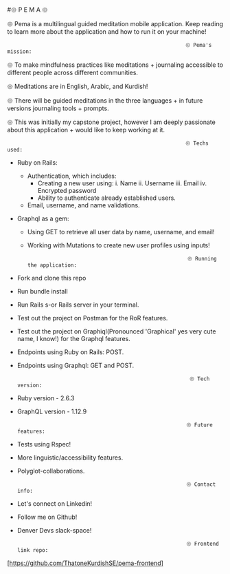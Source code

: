 #𑁍 P E M A 𑁍

𑁍 Pema is a multilingual guided meditation mobile application. Keep reading to learn more about the application and how to run it on your machine!

                                                              𑁍 Pema's mission:

   𑁍 To make mindfulness practices like meditations + journaling accessible to different
    people across different communities.

   𑁍 Meditations are in English, Arabic, and Kurdish!

   𑁍 There will be guided meditations in the three languages + in future versions journaling tools + prompts.

   𑁍 This was initially my capstone project, however I am deeply passionate about this application + would like to keep working at it.

                                                              𑁍 Techs used:

- Ruby on Rails:
    - Authentication, which includes:
        - Creating a new user using:
            i. Name
            ii. Username
            iii. Email
            iv. Encrypted password
        - Ability to  authenticate already established users.
    - Email, username, and name validations.
- Graphql as a gem:
    - Using GET to retrieve all user data by name, username, and email!
    - Working with Mutations to create new user profiles using inputs!


                                                              𑁍 Running the application:

- Fork and clone this repo
- Run bundle install
- Run Rails s-or Rails server in your terminal.
- Test out the project on Postman for the RoR features.
- Test out the project on Graphiql(Pronounced 'Graphical' yes very cute name, I know!) for the Graphql features.
- Endpoints using Ruby on Rails: POST.
- Endpoints using Graphql: GET and POST.


                                                              𑁍 Tech version:
 
 - Ruby version - 2.6.3
 - GraphQL version - 1.12.9 

                                                              𑁍 Future features: 
 
 - Tests using Rspec!
 - More linguistic/accessibility features.
 - Polyglot-collaborations.

                                                              𑁍 Contact info:
 
 - Let's connect on Linkedin!
 - Follow me on Github!
 - Denver Devs slack-space!
 

                                                              𑁍 Frontend link repo:
[https://github.com/ThatoneKurdishSE/pema-frontend]
